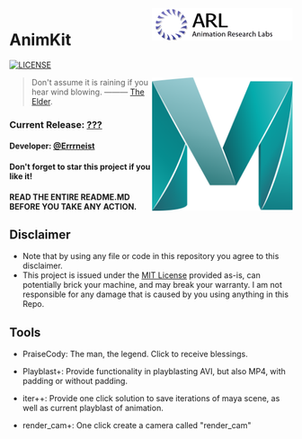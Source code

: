 <img align="right" src="https://github.com/Errrneist/AnimKit/blob/master/IMG/arl_logo.png" alt="ARL" width="250">

# AnimKit
[![LICENSE](https://img.shields.io/badge/license-Anti%20996-blue.svg)](https://github.com/996icu/996.ICU/blob/master/LICENSE)

<img align="right" src="https://github.com/Errrneist/AnimKit/blob/master/IMG/maya_icon.png" alt="Maya" width="250">


> Don't assume it is raining if you hear wind blowing. ——— [The Elder](https://hongjunwu.com/elder/).    
### Current Release: [???](https://github.com/Errrneist/AnimKit/releases)
#### Developer: [@Errrneist](https://www.tonymacx86.com/members/errrneist.1550861/)
#### Don't forget to star this project if you like it! 
#### READ THE ENTIRE README.MD BEFORE YOU TAKE ANY ACTION.


## Disclaimer
* Note that by using any file or code in this repository you agree to this disclaimer.
* This project is issued under the [MIT License](https://opensource.org/licenses/MIT) provided as-is, can potentially brick your machine, and may break your warranty. I am not responsible for any damage that is caused by you using anything in this Repo.

## Tools
* PraiseCody: The man, the legend. Click to receive blessings.


* Playblast+: Provide functionality in playblasting AVI, but also MP4, with padding or without padding.
* iter++: Provide one click solution to save iterations of maya scene, as well as current playblast of animation.
* render_cam+: One click create a camera called "render_cam"

